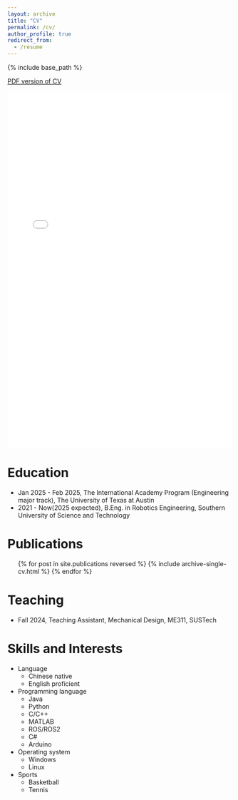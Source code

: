 ```yaml
---
layout: archive
title: "CV"
permalink: /cv/
author_profile: true
redirect_from:
  - /resume
---
```


{% include base_path %}

<a href="../files/CV-Guojing Huang_long.pdf" target="_blank">PDF version of CV</a>
<iframe src="../files/CV-Guojing Huang_long.pdf" width="100%" height="800px" style="border: none;"></iframe>




Education
======
* Jan 2025 - Feb 2025, The International Academy Program (Engineering major track), The University of Texas at Austin
* 2021 - Now(2025 expected), B.Eng. in Robotics Engineering, Southern University of Science and Technology


Publications
======
  <ul>{% for post in site.publications reversed %}
    {% include archive-single-cv.html %}
  {% endfor %}</ul>


Teaching
======
* Fall 2024, Teaching Assistant, Mechanical Design, ME311, SUSTech


Skills and Interests
======
* Language
  * Chinese native
  * English proficient
* Programming language
  * Java
  * Python
  * C/C++
  * MATLAB
  * ROS/ROS2
  * C#
  * Arduino
* Operating system
  * Windows
  * Linux
* Sports
  * Basketball
  * Tennis


  
<!-- Service and leadership
====== -->

